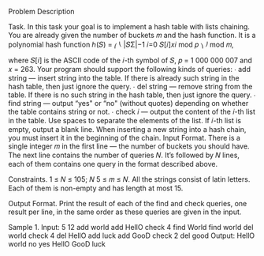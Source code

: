 Problem Description

Task. In this task your goal is to implement a hash table with lists chaining. You are already given the
number of buckets 𝑚 and the hash function. It is a polynomial hash function
ℎ(𝑆) =
⎛
⎝
|𝑆Σ︁|−1
𝑖=0
𝑆[𝑖]𝑥𝑖 mod 𝑝
⎞
⎠ mod 𝑚,

where 𝑆[𝑖] is the ASCII code of the 𝑖-th symbol of 𝑆, 𝑝 = 1 000 000 007 and 𝑥 = 263. Your program
should support the following kinds of queries:
∙ add string — insert string into the table. If there is already such string in the hash table, then
just ignore the query.
∙ del string — remove string from the table. If there is no such string in the hash table, then
just ignore the query.
∙ find string — output “yes" or “no" (without quotes) depending on whether the table contains
string or not.
∙ check 𝑖 — output the content of the 𝑖-th list in the table. Use spaces to separate the elements of
the list. If 𝑖-th list is empty, output a blank line.
When inserting a new string into a hash chain, you must insert it in the beginning of the chain.
Input Format. There is a single integer 𝑚 in the first line — the number of buckets you should have. The
next line contains the number of queries 𝑁. It’s followed by 𝑁 lines, each of them contains one query
in the format described above.

Constraints. 1 ≤ 𝑁 ≤ 105; 𝑁
5 ≤ 𝑚 ≤ 𝑁. All the strings consist of latin letters. Each of them is non-empty
and has length at most 15.

Output Format. Print the result of each of the find and check queries, one result per line, in the same
order as these queries are given in the input.

Sample 1.
Input:
5
12
add world
add HellO
check 4
find World
find world
del world
check 4
del HellO
add luck
add GooD
check 2
del good
Output:
HellO world
no
yes
HellO
GooD luck
